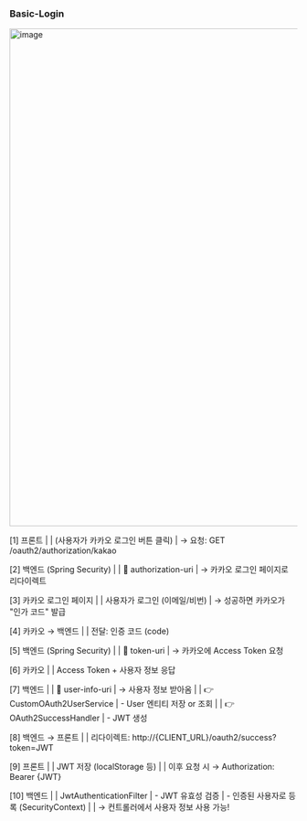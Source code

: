 
### Basic-Login

<img width="871" alt="image" src="https://github.com/user-attachments/assets/7d849d3a-e9b5-4de8-968b-3e12dfd9ac22" />

[1] 프론트
  |
  |  (사용자가 카카오 로그인 버튼 클릭)
  |  → 요청: GET /oauth2/authorization/kakao

[2] 백엔드 (Spring Security)
  |
  |  📍 authorization-uri
  |  → 카카오 로그인 페이지로 리다이렉트

[3] 카카오 로그인 페이지
  |
  |  사용자가 로그인 (이메일/비번)
  |  → 성공하면 카카오가 "인가 코드" 발급

[4] 카카오 → 백엔드
  |
  |  전달: 인증 코드 (code)

[5] 백엔드 (Spring Security)
  |
  |  📍 token-uri
  |  → 카카오에 Access Token 요청

[6] 카카오
  |
  |  Access Token + 사용자 정보 응답


[7] 백엔드
  |
  |  📍 user-info-uri
  |  → 사용자 정보 받아옴
  |
  |  👉 CustomOAuth2UserService
  |      - User 엔티티 저장 or 조회
  |
  |  👉 OAuth2SuccessHandler
  |      - JWT 생성
 

[8] 백엔드 → 프론트
  |
  |  리다이렉트: http://{CLIENT_URL}/oauth2/success?token=JWT

[9] 프론트
  |
  |  JWT 저장 (localStorage 등)
  |
  |  이후 요청 시 → Authorization: Bearer {JWT}

[10] 백엔드
  |
  |  JwtAuthenticationFilter
  |    - JWT 유효성 검증
  |    - 인증된 사용자로 등록 (SecurityContext)
  |
  |  → 컨트롤러에서 사용자 정보 사용 가능!
